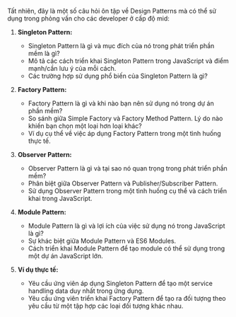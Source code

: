 Tất nhiên, đây là một số câu hỏi ôn tập về Design Patterns mà có thể sử dụng trong phỏng vấn cho các developer ở cấp độ mid:

1. **Singleton Pattern:**

   - Singleton Pattern là gì và mục đích của nó trong phát triển phần mềm là gì?
   - Mô tả các cách triển khai Singleton Pattern trong JavaScript và điểm mạnh/cần lưu ý của mỗi cách.
   - Các trường hợp sử dụng phổ biến của Singleton Pattern là gì?

2. **Factory Pattern:**

   - Factory Pattern là gì và khi nào bạn nên sử dụng nó trong dự án phần mềm?
   - So sánh giữa Simple Factory và Factory Method Pattern. Lý do nào khiến bạn chọn một loại hơn loại khác?
   - Ví dụ cụ thể về việc áp dụng Factory Pattern trong một tình huống thực tế.

3. **Observer Pattern:**

   - Observer Pattern là gì và tại sao nó quan trọng trong phát triển phần mềm?
   - Phân biệt giữa Observer Pattern và Publisher/Subscriber Pattern.
   - Sử dụng Observer Pattern trong một tình huống cụ thể và cách triển khai trong JavaScript.

4. **Module Pattern:**

   - Module Pattern là gì và lợi ích của việc sử dụng nó trong JavaScript là gì?
   - Sự khác biệt giữa Module Pattern và ES6 Modules.
   - Cách triển khai Module Pattern để tạo module có thể sử dụng trong một dự án JavaScript lớn.

5. **Ví dụ thực tế:**
   - Yêu cầu ứng viên áp dụng Singleton Pattern để tạo một service handling data duy nhất trong ứng dụng.
   - Yêu cầu ứng viên triển khai Factory Pattern để tạo ra đối tượng theo yêu cầu từ một tập hợp các loại đối tượng khác nhau.
